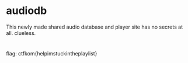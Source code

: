 # audiodb

This newly made shared audio database and player site has no secrets at all. clueless.

#
flag: ctfkom{helpimstuckintheplaylist}